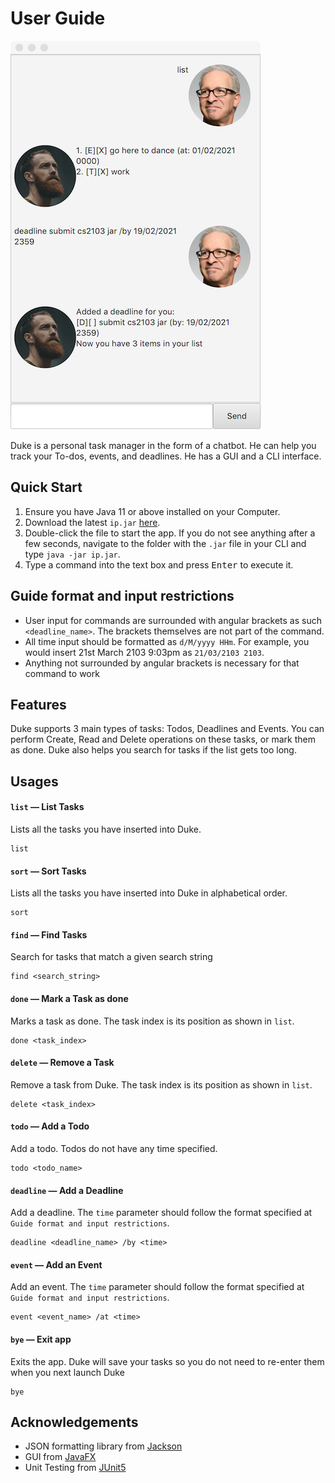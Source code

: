 # User Guide
![Duke Screenshot](./Ui.png)

Duke is a personal task manager in the form of a chatbot. He can help you track your To-dos, events, and deadlines. He has a GUI and a CLI interface.
## Quick Start
1. Ensure you have Java 11 or above installed on your Computer.
2. Download the latest `ip.jar` [here](https://github.com/DrWala/ip/releases).
3. Double-click the file to start the app. If you do not see anything after a few seconds, navigate to the folder with the `.jar` file in your CLI and type `java -jar ip.jar`.  
4. Type a command into the text box and press <kbd>Enter</kbd> to execute it.

## Guide format and input restrictions
- User input for commands are surrounded with angular brackets as such `<deadline_name>`. The brackets themselves are not part of the command.
- All time input should be formatted as `d/M/yyyy HHm`. For example, you would insert 21st March 2103 9:03pm as `21/03/2103 2103`.
- Anything not surrounded by angular brackets is necessary for that command to work

## Features
Duke supports 3 main types of tasks: Todos, Deadlines and Events. You can perform Create, Read and Delete operations on these tasks, or mark them as done. Duke also helps you search for tasks if the list gets too long.

## Usages

#### `list` &mdash; List Tasks
Lists all the tasks you have inserted into Duke.
```
list
```

#### `sort` &mdash; Sort Tasks
Lists all the tasks you have inserted into Duke in alphabetical order.
```
sort
```

#### `find` &mdash; Find Tasks
Search for tasks that match a given search string
```
find <search_string>
```

#### `done` &mdash; Mark a Task as done
Marks a task as done. The task index is its position as shown in `list`.
```
done <task_index>
```

#### `delete` &mdash; Remove a Task
Remove a task from Duke. The task index is its position as shown in `list`.
```
delete <task_index>
```

#### `todo` &mdash; Add a Todo
Add a todo. Todos do not have any time specified.
```
todo <todo_name>
```

#### `deadline` &mdash; Add a Deadline
Add a deadline. The `time` parameter should follow the format specified at `Guide format and input restrictions`.
```
deadline <deadline_name> /by <time>
```

#### `event` &mdash; Add an Event
Add an event. The `time` parameter should follow the format specified at `Guide format and input restrictions`.
```
event <event_name> /at <time>
```

#### `bye` &mdash; Exit app
Exits the app. Duke will save your tasks so you do not need to re-enter them when you next launch Duke
```
bye
```

## Acknowledgements
- JSON formatting library from [Jackson](https://github.com/FasterXML/jackson)
- GUI from [JavaFX](https://openjfx.io)
- Unit Testing from [JUnit5](https://github.com/junit-team/junit5)